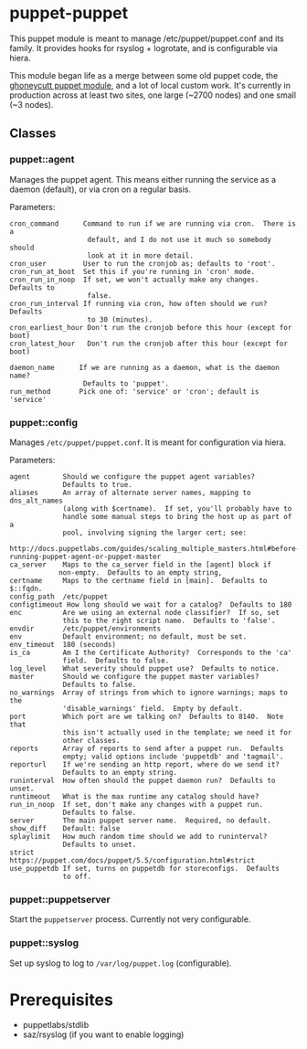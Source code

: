# puppet-puppet

This puppet module is meant to manage /etc/puppet/puppet.conf and its
family.  It provides hooks for rsyslog + logrotate, and is configurable
via hiera.

This module began life as a merge between
some old puppet code, the [ghoneycutt puppet
module](https://github.com/ghoneycutt/puppet-module-puppet), and a lot
of local custom work.  It's currently in production across at least two
sites, one large (~2700 nodes) and one small (~3 nodes).

## Classes

### puppet::agent

Manages the puppet agent.  This means either running the service as a
daemon (default), or via cron on a regular basis.

Parameters:

    cron_command      Command to run if we are running via cron.  There is a
                       default, and I do not use it much so somebody should
                       look at it in more detail.
    cron_user         User to run the cronjob as; defaults to 'root'.
    cron_run_at_boot  Set this if you're running in 'cron' mode.
    cron_run_in_noop  If set, we won't actually make any changes.  Defaults to
                       false.
    cron_run_interval If running via cron, how often should we run?  Defaults
                       to 30 (minutes).
    cron_earliest_hour Don't run the cronjob before this hour (except for boot)
    cron_latest_hour   Don't run the cronjob after this hour (except for boot)

    daemon_name      If we are running as a daemon, what is the daemon name?
                      Defaults to 'puppet'.
    run_method       Pick one of: 'service' or 'cron'; default is 'service'

### puppet::config

Manages `/etc/puppet/puppet.conf`.  It is meant for configuration via hiera.

Parameters:

    agent        Should we configure the puppet agent variables?
                 Defaults to true.
    aliases      An array of alternate server names, mapping to dns_alt_names
                 (along with $certname).  If set, you'll probably have to
                 handle some manual steps to bring the host up as part of a
                 pool, involving signing the larger cert; see:
                     http://docs.puppetlabs.com/guides/scaling_multiple_masters.html#before-running-puppet-agent-or-puppet-master
    ca_server    Maps to the ca_server field in the [agent] block if
                non-empty.  Defaults to an empty string,
    certname     Maps to the certname field in [main].  Defaults to $::fqdn.
    config_path  /etc/puppet
    configtimeout How long should we wait for a catalog?  Defaults to 180
    enc          Are we using an external node classifier?  If so, set
                 this to the right script name.  Defaults to 'false'.
    envdir       /etc/puppet/environments
    env          Default environment; no default, must be set.
    env_timeout  180 (seconds)
    is_ca        Am I the Certificate Authority?  Corresponds to the 'ca'
                 field.  Defaults to false.
    log_level    What severity should puppet use?  Defaults to notice.
    master       Should we configure the puppet master variables?
                 Defaults to false.
    no_warnings  Array of strings from which to ignore warnings; maps to the
                 'disable_warnings' field.  Empty by default.
    port         Which port are we talking on?  Defaults to 8140.  Note that
                 this isn't actually used in the template; we need it for
                 other classes.
    reports      Array of reports to send after a puppet run.  Defaults
                 empty; valid options include 'puppetdb' and 'tagmail'.
    reporturl    If we're sending an http report, where do we send it?
                 Defaults to an empty string.
    runinterval  How often should the puppet daemon run?  Defaults to unset.
    runtimeout   What is the max runtime any catalog should have?
    run_in_noop  If set, don't make any changes with a puppet run.
                 Defaults to false.
    server       The main puppet server name.  Required, no default.
    show_diff    Default: false
    splaylimit   How much random time should we add to runinterval?
                 Defaults to unset.
    strict       https://puppet.com/docs/puppet/5.5/configuration.html#strict
    use_puppetdb If set, turns on puppetdb for storeconfigs.  Defaults
                 to off.

### puppet::puppetserver

Start the `puppetserver` process.  Currently not very configurable.

### puppet::syslog

Set up syslog to log to `/var/log/puppet.log` (configurable).

# Prerequisites

* puppetlabs/stdlib
* saz/rsyslog (if you want to enable logging)
